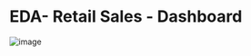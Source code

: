 # EDA- Retail Sales - Dashboard
![image](https://github.com/user-attachments/assets/cfd02155-5abe-4db9-bf52-d2c7c6d885f1)
